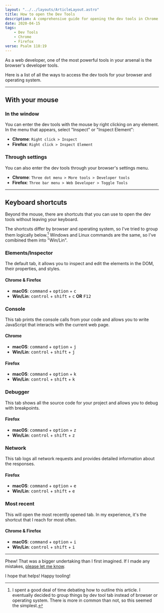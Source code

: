 ```yaml
---
layout: "../../layouts/ArticleLayout.astro"
title: How to open the Dev Tools
description: A comprehensive guide for opening the dev tools in Chrome and Firefox
date: 2020-04-15
tags:
    - Dev Tools
    - Chrome
    - Firefox
verse: Psalm 118:19
---
```


As a web developer, one of the most powerful tools in your arsenal is the browser's developer tools.

Here is a list of all the ways to access the dev tools for your browser and operating system.

---

## With your mouse

### In the window

You can enter the dev tools with the mouse by right clicking on any element. In the menu that appears, select "Inspect" or "Inspect Element":

- **Chrome**: `Right click > Inspect`
- **Firefox**: `Right click > Inspect Element`

### Through settings

You can also enter the dev tools through your browser's settings menu.

- **Chrome**: `Three dot menu > More tools > Developer tools`
- **Firefox**: `Three bar menu > Web Developer > Toggle Tools`

---

## Keyboard shortcuts

Beyond the mouse, there are shortcuts that you can use to open the dev tools without leaving your keyboard.

The shortcuts differ by browser and operating system, so I've tried to group them logically below.[^1] Windows and Linux commands are the same, so I've comibined them into "Win/Lin".

### Elements/Inspector

The default tab, it allows you to inspect and edit the elements in the DOM, their properties, and styles.

#### Chrome & Firefox

- **macOS**: <kbd>command</kbd> + <kbd>option</kbd> + <kbd>c</kbd>
- **Win/Lin**: <kbd>control</kbd> + <kbd>shift</kbd> + <kbd>c</kbd> **OR** <kbd>F12</kbd>

### Console

This tab prints the console calls from your code and allows you to write JavaScript that interacts with the current web page.

#### Chrome

- **macOS**: <kbd>command</kbd> + <kbd>option</kbd> + <kbd>j</kbd>
- **Win/Lin**: <kbd>control</kbd> + <kbd>shift</kbd> + <kbd>j</kbd>

#### Firefox

- **macOS**: <kbd>command</kbd> + <kbd>option</kbd> + <kbd>k</kbd>
- **Win/Lin**: <kbd>control</kbd> + <kbd>shift</kbd> + <kbd>k</kbd>

### Debugger

This tab shows all the source code for your project and allows you to debug with breakpoints.

#### Firefox

- **macOS**: <kbd>command</kbd> + <kbd>option</kbd> + <kbd>z</kbd>
- **Win/Lin**: <kbd>control</kbd> + <kbd>shift</kbd> + <kbd>z</kbd>

### Network

This tab logs all network requests and provides detailed information about the responses.

#### Firefox

- **macOS**: <kbd>command</kbd> + <kbd>option</kbd> + <kbd>e</kbd>
- **Win/Lin**: <kbd>control</kbd> + <kbd>shift</kbd> + <kbd>e</kbd>

### Most recent

This will open the most recently opened tab. In my experience, it's the shortcut that I reach for most often.

#### Chrome & Firefox

- **macOS**: <kbd>command</kbd> + <kbd>option</kbd> + <kbd>i</kbd>
- **Win/Lin**: <kbd>control</kbd> + <kbd>shift</kbd> + <kbd>i</kbd>

---

Phew! That was a bigger undertaking than I first imagined. If I made any mistakes, [please let me know](#comment-link).

I hope that helps! Happy tooling!

[^1]: I spent a good deal of time debating how to outline this article. I eventually decided to group things by dev tool tab instead of browser or operating system. There is more in common than not, so this seemed the simplest.
